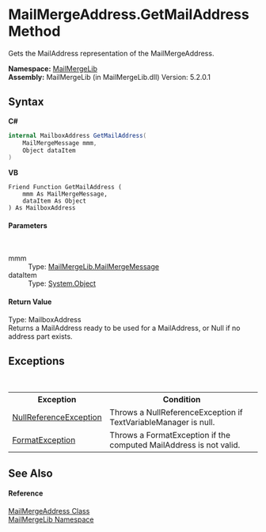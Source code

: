 # MailMergeAddress.GetMailAddress Method 
 

Gets the MailAddress representation of the MailMergeAddress.

**Namespace:**&nbsp;<a href="31c6ebbe-d683-7561-7308-5a5ee1f76bf5">MailMergeLib</a><br />**Assembly:**&nbsp;MailMergeLib (in MailMergeLib.dll) Version: 5.2.0.1

## Syntax

**C#**<br />
``` C#
internal MailboxAddress GetMailAddress(
	MailMergeMessage mmm,
	Object dataItem
)
```

**VB**<br />
``` VB
Friend Function GetMailAddress ( 
	mmm As MailMergeMessage,
	dataItem As Object
) As MailboxAddress
```


#### Parameters
&nbsp;<dl><dt>mmm</dt><dd>Type: <a href="810ea126-c742-7cf1-1ec8-0d5ad1d8d03c">MailMergeLib.MailMergeMessage</a><br /></dd><dt>dataItem</dt><dd>Type: <a href="http://msdn2.microsoft.com/en-us/library/e5kfa45b" target="_blank">System.Object</a><br /></dd></dl>

#### Return Value
Type: MailboxAddress<br />Returns a MailAddress ready to be used for a MailAddress, or Null if no address part exists.

## Exceptions
&nbsp;<table><tr><th>Exception</th><th>Condition</th></tr><tr><td><a href="http://msdn2.microsoft.com/en-us/library/8w0s4024" target="_blank">NullReferenceException</a></td><td>Throws a NullReferenceException if TextVariableManager is null.</td></tr><tr><td><a href="http://msdn2.microsoft.com/en-us/library/b5s9cs7s" target="_blank">FormatException</a></td><td>Throws a FormatException if the computed MailAddress is not valid.</td></tr></table>

## See Also


#### Reference
<a href="5f52c2f4-422e-95db-0cd4-02a5b76d46eb">MailMergeAddress Class</a><br /><a href="31c6ebbe-d683-7561-7308-5a5ee1f76bf5">MailMergeLib Namespace</a><br />